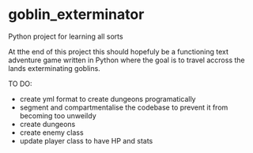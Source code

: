 # goblin_exterminator
Python project for learning all sorts

At tthe end of this project this should hopefuly be a functioning text
adventure game written in Python where the goal is to travel accross
the lands exterminating goblins.

TO DO:
- create yml format to create dungeons programatically
- segment and compartmentalise the codebase to prevent it from becoming too unweildy
- create dungeons
- create enemy class
- update player class to have HP and stats
